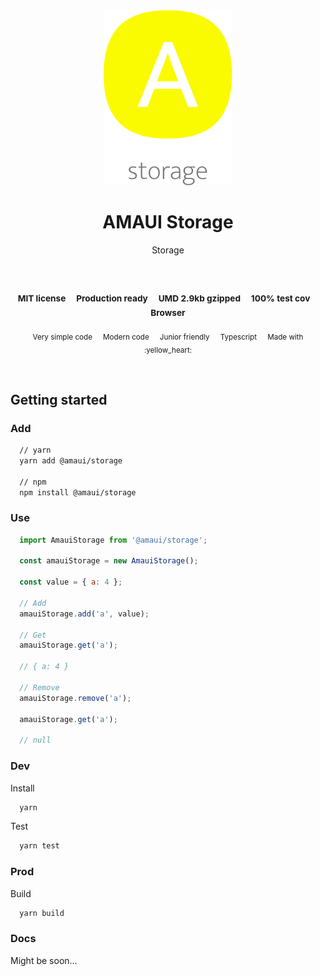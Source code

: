 
</br >
</br >

<p align='center'>
  <a target='_blank' rel='noopener noreferrer' href='#'>
    <img src='utils/images/logo.svg' alt='AMAUI logo' />
  </a>
</p>

<h1 align='center'>AMAUI Storage</h1>

<p align='center'>
  Storage
</p>

<br />

<h3 align='center'>
  <sub>MIT license&nbsp;&nbsp;&nbsp;&nbsp;</sub>
  <sub>Production ready&nbsp;&nbsp;&nbsp;&nbsp;</sub>
  <sub>UMD 2.9kb gzipped&nbsp;&nbsp;&nbsp;&nbsp;</sub>
  <sub>100% test cov&nbsp;&nbsp;&nbsp;&nbsp;</sub>
  <sub>Browser</sub>
</h3>

<p align='center'>
    <sub>Very simple code&nbsp;&nbsp;&nbsp;&nbsp;</sub>
    <sub>Modern code&nbsp;&nbsp;&nbsp;&nbsp;</sub>
    <sub>Junior friendly&nbsp;&nbsp;&nbsp;&nbsp;</sub>
    <sub>Typescript&nbsp;&nbsp;&nbsp;&nbsp;</sub>
    <sub>Made with :yellow_heart:</sub>
</p>

<br />

## Getting started

### Add

```sh
  // yarn
  yarn add @amaui/storage

  // npm
  npm install @amaui/storage
```

### Use

```javascript
  import AmauiStorage from '@amaui/storage';

  const amauiStorage = new AmauiStorage();

  const value = { a: 4 };

  // Add
  amauiStorage.add('a', value);

  // Get
  amauiStorage.get('a');

  // { a: 4 }

  // Remove
  amauiStorage.remove('a');

  amauiStorage.get('a');

  // null
```

### Dev

Install

```sh
  yarn
```

Test

```sh
  yarn test
```

### Prod

Build

```sh
  yarn build
```

### Docs

Might be soon...
